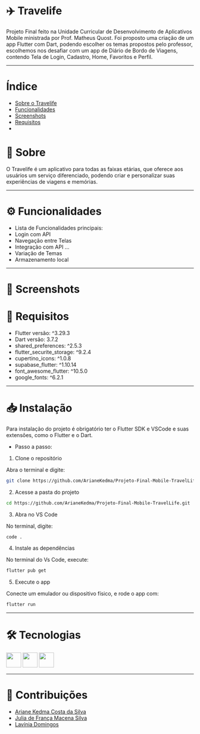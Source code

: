 # ✈️ Travelife 

Projeto Final feito na Unidade Curricular de Desenvolvimento de Aplicativos Mobile ministrada por Prof. Matheus Quost.
Foi proposto uma criação de um app Flutter com Dart, podendo escolher os temas propostos pelo professor, escolhemos nos 
desafiar com um app de Diário de Bordo de Viagens, contendo Tela de Login, Cadastro, Home, Favoritos e Perfil.

---

# Índice

- [Sobre o Travelife](#sobre)
- [Funcionalidades](#funcionalidades)
- [Screenshots](#screenshots)
- [Requisitos](#requisitos)
- 

# 🧳 Sobre 

O Travelife é um aplicativo para todas as faixas etárias, que oferece aos usuários um serviço diferenciado, podendo criar e personalizar 
suas experiências de viagens e memórias.

---

# ⚙️ Funcionalidades

- Lista de Funcionalidades principais:
- Login com API
- Navegação entre Telas
- Integração com API ...
- Variação de Temas
- Armazenamento local

---

# 📲 Screenshots

# 📩 Requisitos

- Flutter versão: ^3.29.3
- Dart versão: 3.7.2
- shared_preferences: ^2.5.3
- flutter_securite_storage: ^9.2.4
- cupertino_icons: ^1.0.8
- supabase_flutter: ^1.10.14
- font_awesome_flutter: ^10.5.0
- google_fonts: ^6.2.1

---

# 📥 Instalação

Para instalação do projeto é obrigatório ter o Flutter SDK e VSCode e suas extensões, 
como o Flutter e o Dart.

- Passo a passo:

1. Clone o repositório

Abra o terminal e digite:

```bash
git clone https://github.com/ArianeKedma/Projeto-Final-Mobile-TravelLife.git
```
2. Acesse a pasta do projeto

```bash
cd https://github.com/ArianeKedma/Projeto-Final-Mobile-TravelLife.git
```

3. Abra no VS Code

No terminal, digite:

```bash
code .
```

4. Instale as dependências

No terminal do Vs Code, execute:

```bash
flutter pub get
```

5. Execute o app

Conecte um emulador ou dispositivo físico, e rode o app com:

```bash
flutter run
```

---

# 🛠️ Tecnologias

<p align="left">
  <img src="https://cdn.jsdelivr.net/gh/devicons/devicon/icons/flutter/flutter-original.svg" width="40" />
  <img src="https://cdn.jsdelivr.net/gh/devicons/devicon/icons/dart/dart-original.svg" width="40" />
    <img src="https://cdn.jsdelivr.net/gh/devicons/devicon/icons/supabase/supabase-original.svg" width="40" />
</p>

---

# 👤 Contribuições

- [Ariane Kedma Costa da Silva](https://github.com/ArianeKedma)
- [Julia de França Macena Silva](https://github.com/Macenaaa)
- [Lavínia Domingos](https://github.com/laviDomingos)


